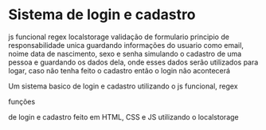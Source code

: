 # Sistema de login e cadastro


js funcional
regex
localstorage
validação de formulario
principio de responsabilidade unica
guardando informações do usuario como email, noime data de nascimento, sexo e senha
simulando o cadastro de uma pessoa e guardando os dados dela, onde esses dados serão utilizados para logar, caso não tenha feito o cadastro então o login não acontecerá


 Um sistema basico de login e cadastro utilizando o js funcional, regex

 funções
 
 de login e cadastro feito em HTML, CSS e JS utilizando o localstorage
